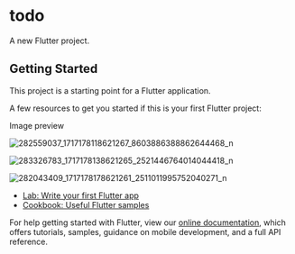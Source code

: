 # todo

A new Flutter project.

## Getting Started

This project is a starting point for a Flutter application.

A few resources to get you started if this is your first Flutter project:

Image preview

![282559037_1717178118621267_8603886388862644468_n](https://user-images.githubusercontent.com/31959794/169711311-6a90ca30-5fd8-4e26-85b5-837ec9c1652b.jpg)


![283326783_1717178138621265_2521446764014044418_n](https://user-images.githubusercontent.com/31959794/169711318-190c41e7-149f-4f12-8696-1b04c3f3293c.jpg)


![282043409_1717178178621261_2511011995752040271_n](https://user-images.githubusercontent.com/31959794/169711303-bd8a3ab1-afde-4a50-82b6-3086fe7330fb.jpg)






- [Lab: Write your first Flutter app](https://flutter.dev/docs/get-started/codelab)
- [Cookbook: Useful Flutter samples](https://flutter.dev/docs/cookbook)

For help getting started with Flutter, view our
[online documentation](https://flutter.dev/docs), which offers tutorials,
samples, guidance on mobile development, and a full API reference.
